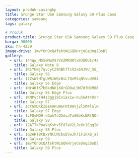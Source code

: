 ```yaml
---
layout: produk-casinghp
title: Grunge Star USA Samsung Galaxy S9 Plus Case
categories: samsung
tags: galaxy

# Produk
product-title: Grunge Star USA Samsung Galaxy S9 Plus Case
harga: 90000
sku: hn-4259
image-drive: 1mvYOnOxQAfsktWLGQkHrjoCeUnqJBoDl
gallery:
  - url: 144qw_MSSeMuX97Vm2MRU0tx93D6U1r4s
    title: Galaxy Note 8
  - url: 1RsYhmj7qvcyCZ9hBh7TxX2x6RJVU_SG_
    title: Galaxy S6
  - url: 17ZsW7HTgLWRiWQv8vL7QnMlqNtvuUV0J
    title: Galaxy S6 Edge
  - url: 1Nr40fK7hBkdNKiXOrGD0aL9W7HfHDM68
    title: Galaxy S6 Edge Plus
  - url: 1KNPycTH413ggj9iviax1w-nu5GAt4Rxr
    title: Galaxy S7
  - url: 1cYGmDKkZBaKAHuWGFHt99vj2l5M4lGlw
    title: Galaxy S7 Edge
  - url: 1vFOvMO9-sGwhTsQ2dvaTuS6bKsNRtNOr
    title: Galaxy S8
  - url: 12ATTkPuaVqKshv5Fd7aV2LJe6c1Eqg2d
    title: Galaxy S8 Plus
  - url: 1q2AHT8tBxYNCCNCbuD5wJkT1F1FXB_al
    title: Galaxy S9
  - url: 1mvYOnOxQAfsktWLGQkHrjoCeUnqJBoDl
    title: Galaxy S9 Plus
---
```

